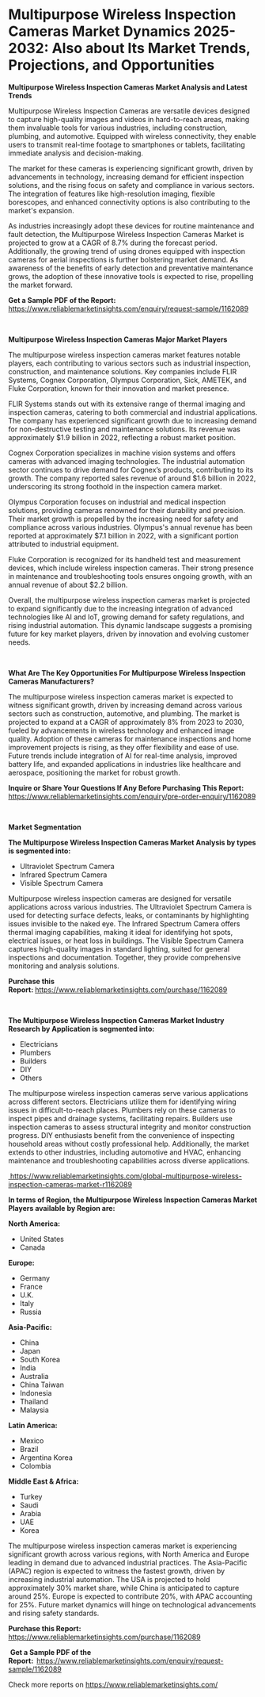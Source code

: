 <p><h1>Multipurpose Wireless Inspection Cameras Market Dynamics 2025-2032: Also about Its Market Trends, Projections, and Opportunities</h1></p><p><strong>Multipurpose Wireless Inspection Cameras Market Analysis and Latest Trends</strong></p>
<p><p>Multipurpose Wireless Inspection Cameras are versatile devices designed to capture high-quality images and videos in hard-to-reach areas, making them invaluable tools for various industries, including construction, plumbing, and automotive. Equipped with wireless connectivity, they enable users to transmit real-time footage to smartphones or tablets, facilitating immediate analysis and decision-making. </p><p>The market for these cameras is experiencing significant growth, driven by advancements in technology, increasing demand for efficient inspection solutions, and the rising focus on safety and compliance in various sectors. The integration of features like high-resolution imaging, flexible borescopes, and enhanced connectivity options is also contributing to the market's expansion. </p><p>As industries increasingly adopt these devices for routine maintenance and fault detection, the Multipurpose Wireless Inspection Cameras Market is projected to grow at a CAGR of 8.7% during the forecast period. Additionally, the growing trend of using drones equipped with inspection cameras for aerial inspections is further bolstering market demand. As awareness of the benefits of early detection and preventative maintenance grows, the adoption of these innovative tools is expected to rise, propelling the market forward.</p></p>
<p><strong>Get a Sample PDF of the Report:&nbsp;</strong> <a href="https://www.reliablemarketinsights.com/enquiry/request-sample/1162089?utm_campaign=3534&utm_medium=2&utm_source=Github&utm_content=ia&utm_term=24032025&utm_id=multipurpose-wireless-inspection-cameras">https://www.reliablemarketinsights.com/enquiry/request-sample/1162089</a></p>
<p>&nbsp;</p>
<p><strong>Multipurpose Wireless Inspection Cameras Major Market Players</strong></p>
<p><p>The multipurpose wireless inspection cameras market features notable players, each contributing to various sectors such as industrial inspection, construction, and maintenance solutions. Key companies include FLIR Systems, Cognex Corporation, Olympus Corporation, Sick, AMETEK, and Fluke Corporation, known for their innovation and market presence.</p><p>FLIR Systems stands out with its extensive range of thermal imaging and inspection cameras, catering to both commercial and industrial applications. The company has experienced significant growth due to increasing demand for non-destructive testing and maintenance solutions. Its revenue was approximately $1.9 billion in 2022, reflecting a robust market position.</p><p>Cognex Corporation specializes in machine vision systems and offers cameras with advanced imaging technologies. The industrial automation sector continues to drive demand for Cognex’s products, contributing to its growth. The company reported sales revenue of around $1.6 billion in 2022, underscoring its strong foothold in the inspection camera market.</p><p>Olympus Corporation focuses on industrial and medical inspection solutions, providing cameras renowned for their durability and precision. Their market growth is propelled by the increasing need for safety and compliance across various industries. Olympus's annual revenue has been reported at approximately $7.1 billion in 2022, with a significant portion attributed to industrial equipment.</p><p>Fluke Corporation is recognized for its handheld test and measurement devices, which include wireless inspection cameras. Their strong presence in maintenance and troubleshooting tools ensures ongoing growth, with an annual revenue of about $2.2 billion.</p><p>Overall, the multipurpose wireless inspection cameras market is projected to expand significantly due to the increasing integration of advanced technologies like AI and IoT, growing demand for safety regulations, and rising industrial automation. This dynamic landscape suggests a promising future for key market players, driven by innovation and evolving customer needs.</p></p>
<p>&nbsp;</p>
<p><strong>What Are The Key Opportunities For Multipurpose Wireless Inspection Cameras Manufacturers?</strong></p>
<p><p>The multipurpose wireless inspection cameras market is expected to witness significant growth, driven by increasing demand across various sectors such as construction, automotive, and plumbing. The market is projected to expand at a CAGR of approximately 8% from 2023 to 2030, fueled by advancements in wireless technology and enhanced image quality. Adoption of these cameras for maintenance inspections and home improvement projects is rising, as they offer flexibility and ease of use. Future trends include integration of AI for real-time analysis, improved battery life, and expanded applications in industries like healthcare and aerospace, positioning the market for robust growth.</p></p>
<p><strong>Inquire or Share Your Questions If Any Before Purchasing This Report:</strong> <a href="https://www.reliablemarketinsights.com/enquiry/pre-order-enquiry/1162089?utm_campaign=3534&utm_medium=2&utm_source=Github&utm_content=ia&utm_term=24032025&utm_id=multipurpose-wireless-inspection-cameras">https://www.reliablemarketinsights.com/enquiry/pre-order-enquiry/1162089</a></p>
<p>&nbsp;</p>
<p><strong>Market Segmentation</strong></p>
<p><strong>The Multipurpose Wireless Inspection Cameras Market Analysis by types is segmented into:</strong></p>
<p><ul><li>Ultraviolet Spectrum Camera</li><li>Infrared Spectrum Camera</li><li>Visible Spectrum Camera</li></ul></p>
<p><p>Multipurpose wireless inspection cameras are designed for versatile applications across various industries. The Ultraviolet Spectrum Camera is used for detecting surface defects, leaks, or contaminants by highlighting issues invisible to the naked eye. The Infrared Spectrum Camera offers thermal imaging capabilities, making it ideal for identifying hot spots, electrical issues, or heat loss in buildings. The Visible Spectrum Camera captures high-quality images in standard lighting, suited for general inspections and documentation. Together, they provide comprehensive monitoring and analysis solutions.</p></p>
<p><strong>Purchase this Report:&nbsp;</strong><a href="https://www.reliablemarketinsights.com/purchase/1162089?utm_campaign=3534&utm_medium=2&utm_source=Github&utm_content=ia&utm_term=24032025&utm_id=multipurpose-wireless-inspection-cameras">https://www.reliablemarketinsights.com/purchase/1162089</a></p>
<p>&nbsp;</p>
<p><strong>The Multipurpose Wireless Inspection Cameras Market Industry Research by Application is segmented into:</strong></p>
<p><ul><li>Electricians</li><li>Plumbers</li><li>Builders</li><li>DIY</li><li>Others</li></ul></p>
<p><p>The multipurpose wireless inspection cameras serve various applications across different sectors. Electricians utilize them for identifying wiring issues in difficult-to-reach places. Plumbers rely on these cameras to inspect pipes and drainage systems, facilitating repairs. Builders use inspection cameras to assess structural integrity and monitor construction progress. DIY enthusiasts benefit from the convenience of inspecting household areas without costly professional help. Additionally, the market extends to other industries, including automotive and HVAC, enhancing maintenance and troubleshooting capabilities across diverse applications.</p></p>
<p><a href="https://www.reliablemarketinsights.com/global-multipurpose-wireless-inspection-cameras-market-r1162089?utm_campaign=3534&utm_medium=2&utm_source=Github&utm_content=ia&utm_term=24032025&utm_id=multipurpose-wireless-inspection-cameras">&nbsp;https://www.reliablemarketinsights.com/global-multipurpose-wireless-inspection-cameras-market-r1162089</a></p>
<p><strong>In terms of Region, the Multipurpose Wireless Inspection Cameras Market Players available by Region are:</strong></p>
<p>
    <p> <strong> North America: </strong>
        <ul>
            <li>United States</li>
            <li>Canada</li>
        </ul>
        </p> 
    <p> <strong> Europe: </strong>
        <ul>
            <li>Germany</li>
            <li>France</li>
            <li>U.K.</li>
            <li>Italy</li>
            <li>Russia</li>
        </ul>
        </p> 
    <p> <strong> Asia-Pacific: </strong>
        <ul>
            <li>China</li>
            <li>Japan</li>
            <li>South Korea</li>
            <li>India</li>
            <li>Australia</li>
            <li>China Taiwan</li>
            <li>Indonesia</li>
            <li>Thailand</li>
            <li>Malaysia</li>
        </ul>
        </p> 
    <p> <strong> Latin America: </strong>
        <ul>
            <li>Mexico</li>
            <li>Brazil</li>
            <li>Argentina Korea</li>
            <li>Colombia</li>
        </ul>
        </p> 
    <p> <strong> Middle East & Africa: </strong>
        <ul>
            <li>Turkey</li>
            <li>Saudi</li>
            <li>Arabia</li>
            <li>UAE</li>
            <li>Korea</li>
        </ul>
    </p>
    </p>
<p><p>The multipurpose wireless inspection cameras market is experiencing significant growth across various regions, with North America and Europe leading in demand due to advanced industrial practices. The Asia-Pacific (APAC) region is expected to witness the fastest growth, driven by increasing industrial automation. The USA is projected to hold approximately 30% market share, while China is anticipated to capture around 25%. Europe is expected to contribute 20%, with APAC accounting for 25%. Future market dynamics will hinge on technological advancements and rising safety standards.</p></p>
<p><strong>Purchase this Report: </strong><a href="https://www.reliablemarketinsights.com/purchase/1162089?utm_campaign=3534&utm_medium=2&utm_source=Github&utm_content=ia&utm_term=24032025&utm_id=multipurpose-wireless-inspection-cameras">https://www.reliablemarketinsights.com/purchase/1162089</a></p>
<p>&nbsp;<strong>Get a Sample PDF of the Report:&nbsp;&nbsp;</strong><a href="https://www.reliablemarketinsights.com/enquiry/request-sample/1162089?utm_campaign=3534&utm_medium=2&utm_source=Github&utm_content=ia&utm_term=24032025&utm_id=multipurpose-wireless-inspection-cameras">https://www.reliablemarketinsights.com/enquiry/request-sample/1162089</a></p>
<p><strong></strong></p>
<p>Check more reports on <a href="https://www.reliablemarketinsights.com/?utm_campaign=3534&utm_medium=2&utm_source=Github&utm_content=ia&utm_term=24032025&utm_id=multipurpose-wireless-inspection-cameras">https://www.reliablemarketinsights.com/</a></p>